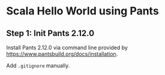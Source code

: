 # Scala Hello World using Pants
## Step 1: Init Pants 2.12.0
Install Pants 2.12.0 via command line provided by https://www.pantsbuild.org/docs/installation.

Add `.gitignore` manually.

